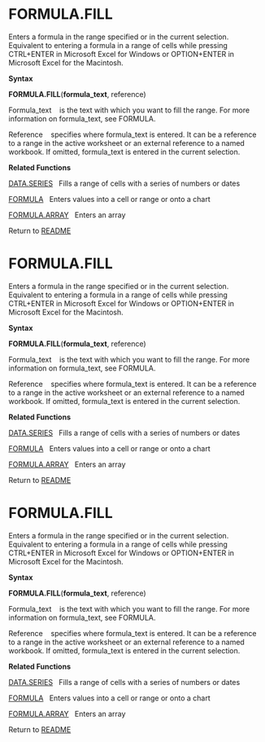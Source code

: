 # FORMULA.FILL

Enters a formula in the range specified or in the current selection.
Equivalent to entering a formula in a range of cells while pressing
CTRL+ENTER in Microsoft Excel for Windows or OPTION+ENTER in Microsoft
Excel for the Macintosh.

**Syntax**

**FORMULA.FILL**(**formula\_text**, reference)

Formula\_text&nbsp;&nbsp;&nbsp;&nbsp;is the text with which you want to
fill the range. For more information on formula\_text, see FORMULA.

Reference&nbsp;&nbsp;&nbsp;&nbsp;specifies where formula\_text is
entered. It can be a reference to a range in the active worksheet or an
external reference to a named workbook. If omitted, formula\_text is
entered in the current selection.

**Related Functions**

[DATA.SERIES](DATA.SERIES.md)&nbsp;&nbsp;&nbsp;Fills a range of cells with a series of
numbers or dates

[FORMULA](FORMULA.md)&nbsp;&nbsp;&nbsp;Enters values into a cell or range or onto a
chart

[FORMULA.ARRAY](FORMULA.ARRAY.md)&nbsp;&nbsp;&nbsp;Enters an array



Return to [README](README.md#F)

# FORMULA.FILL

Enters a formula in the range specified or in the current selection.
Equivalent to entering a formula in a range of cells while pressing
CTRL+ENTER in Microsoft Excel for Windows or OPTION+ENTER in Microsoft
Excel for the Macintosh.

**Syntax**

**FORMULA.FILL**(**formula\_text**, reference)

Formula\_text&nbsp;&nbsp;&nbsp;&nbsp;is the text with which you want to
fill the range. For more information on formula\_text, see FORMULA.

Reference&nbsp;&nbsp;&nbsp;&nbsp;specifies where formula\_text is
entered. It can be a reference to a range in the active worksheet or an
external reference to a named workbook. If omitted, formula\_text is
entered in the current selection.

**Related Functions**

[DATA.SERIES](DATA.SERIES.md)&nbsp;&nbsp;&nbsp;Fills a range of cells with a series of
numbers or dates

[FORMULA](FORMULA.md)&nbsp;&nbsp;&nbsp;Enters values into a cell or range or onto a
chart

[FORMULA.ARRAY](FORMULA.ARRAY.md)&nbsp;&nbsp;&nbsp;Enters an array



Return to [README](README.md#F)

# FORMULA.FILL

Enters a formula in the range specified or in the current selection.
Equivalent to entering a formula in a range of cells while pressing
CTRL+ENTER in Microsoft Excel for Windows or OPTION+ENTER in Microsoft
Excel for the Macintosh.

**Syntax**

**FORMULA.FILL**(**formula\_text**, reference)

Formula\_text&nbsp;&nbsp;&nbsp;&nbsp;is the text with which you want to
fill the range. For more information on formula\_text, see FORMULA.

Reference&nbsp;&nbsp;&nbsp;&nbsp;specifies where formula\_text is
entered. It can be a reference to a range in the active worksheet or an
external reference to a named workbook. If omitted, formula\_text is
entered in the current selection.

**Related Functions**

[DATA.SERIES](DATA.SERIES.md)&nbsp;&nbsp;&nbsp;Fills a range of cells with a series of
numbers or dates

[FORMULA](FORMULA.md)&nbsp;&nbsp;&nbsp;Enters values into a cell or range or onto a
chart

[FORMULA.ARRAY](FORMULA.ARRAY.md)&nbsp;&nbsp;&nbsp;Enters an array



Return to [README](README.md#F)

